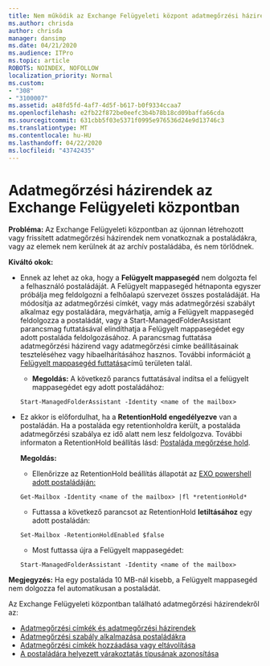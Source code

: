 ```yaml
---
title: Nem működik az Exchange Felügyeleti központ adatmegőrzési házirendjei
ms.author: chrisda
author: chrisda
manager: dansimp
ms.date: 04/21/2020
ms.audience: ITPro
ms.topic: article
ROBOTS: NOINDEX, NOFOLLOW
localization_priority: Normal
ms.custom:
- "308"
- "3100007"
ms.assetid: a48fd5fd-4af7-4d5f-b617-b0f9334ccaa7
ms.openlocfilehash: e2fb22f872be0eefc3b4b78b18cd09baffa66cda
ms.sourcegitcommit: 631cbb5f03e5371f0995e976536d24e9d13746c3
ms.translationtype: MT
ms.contentlocale: hu-HU
ms.lasthandoff: 04/22/2020
ms.locfileid: "43742435"
---
```

# <a name="retention-policies-in-exchange-admin-center"></a>Adatmegőrzési házirendek az Exchange Felügyeleti központban

 **Probléma:** Az Exchange Felügyeleti központban az újonnan létrehozott vagy frissített adatmegőrzési házirendek nem vonatkoznak a postaládákra, vagy az elemek nem kerülnek át az archív postaládába, és nem törlődnek. 
  
 **Kiváltó okok:**
  
- Ennek az lehet az oka, hogy a **Felügyelt mappasegéd** nem dolgozta fel a felhasználó postaládáját. A Felügyelt mappasegéd hétnaponta egyszer próbálja meg feldolgozni a felhőalapú szervezet összes postaládáját. Ha módosítja az adatmegőrzési címkét, vagy más adatmegőrzési szabályt alkalmaz egy postaládára, megvárhatja, amíg a Felügyelt mappasegéd feldolgozza a postaládát, vagy a Start-ManagedFolderAssistant parancsmag futtatásával elindíthatja a Felügyelt mappasegédet egy adott postaláda feldolgozásához. A parancsmag futtatása adatmegőrzési házirend vagy adatmegőrzési címke beállításainak teszteléséhez vagy hibaelhárításához hasznos. További információt [a Felügyelt mappasegéd futtatása](https://msdn.microsoft.com/library/gg271153%28v=exchsrvcs.149%29.aspx#managedfolderassist)című területen talál.
    
  - **Megoldás:** A következő parancs futtatásával indítsa el a felügyelt mappasegédet egy adott postaládához:
    
  ```
  Start-ManagedFolderAssistant -Identity <name of the mailbox>
  ```

- Ez akkor is előfordulhat, ha a **RetentionHold** **engedélyezve** van a postaládán. Ha a postaláda egy retentionholdra került, a postaláda adatmegőrzési szabálya ez idő alatt nem lesz feldolgozva. További informaton a RetentionHold beállítás lásd: [Postaláda megőrzése hold](https://docs.microsoft.com/exchange/security-and-compliance/messaging-records-management/mailbox-retention-hold).
    
    **Megoldás:**
    
  - Ellenőrizze az RetentionHold beállítás állapotát az [EXO powershell adott postaládáján:](https://docs.microsoft.com/powershell/exchange/exchange-online/connect-to-exchange-online-powershell/connect-to-exchange-online-powershell?view=exchange-ps)
    
  ```
  Get-Mailbox -Identity <name of the mailbox> |fl *retentionHold*
  ```

  - Futtassa a következő parancsot az RetentionHold **letiltásához** egy adott postaládán:
    
  ```
  Set-Mailbox -RetentionHoldEnabled $false
  ```

  - Most futtassa újra a Felügyelt mappasegédet:
    
  ```
  Start-ManagedFolderAssistant -Identity <name of the mailbox>
  ```

 **Megjegyzés:** Ha egy postaláda 10 MB-nál kisebb, a Felügyelt mappasegéd nem dolgozza fel automatikusan a postaládát.
 
Az Exchange Felügyeleti központban található adatmegőrzési házirendekről az:
- [Adatmegőrzési címkék és adatmegőrzési házirendek](https://docs.microsoft.com/exchange/security-and-compliance/messaging-records-management/retention-tags-and-policies)
- [Adatmegőrzési szabály alkalmazása postaládákra](https://docs.microsoft.com/exchange/security-and-compliance/messaging-records-management/apply-retention-policy)
- [Adatmegőrzési címkék hozzáadása vagy eltávolítása](https://docs.microsoft.com/exchange/security-and-compliance/messaging-records-management/add-or-remove-retention-tags)
- [A postaládára helyezett várakoztatás típusának azonosítása](https://docs.microsoft.com/office365/securitycompliance/identify-a-hold-on-an-exchange-online-mailbox)
